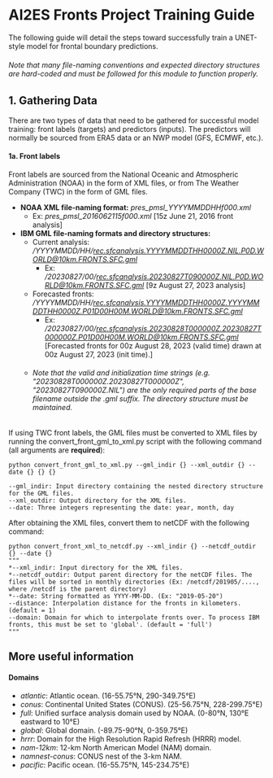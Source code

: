# AI2ES Fronts Project Training Guide
The following guide will detail the steps toward successfully train a UNET-style model for frontal boundary predictions.

###### Note that many file-naming conventions and expected directory structures are hard-coded and must be followed for this module to function properly.

## 1. Gathering Data
There are two types of data that need to be gathered for successful model training: front labels (targets) and predictors (inputs). The predictors will normally be sourced from ERA5 data or an NWP model (GFS, ECMWF, etc.). 

#### 1a. Front labels

Front labels are sourced from the National Oceanic and Atmospheric Administration (NOAA) in the form of XML files, or from The Weather Company (TWC) in the form of GML files.

* **NOAA XML file-naming format:** *pres_pmsl_YYYYMMDDHHf000.xml* 
  * Ex: *pres_pmsl_2016062115f000.xml* [15z June 21, 2016 front analysis] 
* **IBM GML file-naming formats and directory structures:** 
  * Current analysis: */YYYYMMDD/HH/rec.sfcanalysis.YYYYMMDDTHH0000Z.NIL.P0D.WORLD@10km.FRONTS.SFC.gml*
    * Ex: */20230827/00/rec.sfcanalysis.20230827T090000Z.NIL.P0D.WORLD@10km.FRONTS.SFC.gml* [9z August 27, 2023 analysis]
  * Forecasted fronts: */YYYYMMDD/HH/rec.sfcanalysis.YYYYMMDDTHH0000Z.YYYYMMDDTHH0000Z.P01D00H00M.WORLD@10km.FRONTS.SFC.gml*
    * Ex: */20230827/00/rec.sfcanalysis.20230828T000000Z.20230827T000000Z.P01D00H00M.WORLD@10km.FRONTS.SFC.gml* [Forecasted fronts for 00z August 28, 2023 (valid time) drawn at 00z August 27, 2023 (init time).]
  * ###### Note that the valid and initialization time strings (e.g. "20230828T000000Z.20230827T000000Z", "20230827T090000Z.NIL") are the only required parts of the base filename outside the .gml suffix. The directory structure must be maintained.

If using TWC front labels, the GML files must be converted to XML files by running the convert_front_gml_to_xml.py script with the following command (all arguments are **required**):

    python convert_front_gml_to_xml.py --gml_indir {} --xml_outdir {} --date {} {} {}

    --gml_indir: Input directory containing the nested directory structure for the GML files.
    --xml_outdir: Output directory for the XML files.
    --date: Three integers representing the date: year, month, day

After obtaining the XML files, convert them to netCDF with the following command:

    python convert_front_xml_to_netcdf.py --xml_indir {} --netcdf_outdir {} --date {}
    """
    *--xml_indir: Input directory for the XML files.
    *--netcdf_outdir: Output parent directory for the netCDF files. The files will be sorted in monthly directories (Ex: /netcdf/201905/...., where /netcdf is the parent directory)
    *--date: String formatted as YYYY-MM-DD. (Ex: "2019-05-20")
    --distance: Interpolation distance for the fronts in kilometers. (default = 1)
    --domain: Domain for which to interpolate fronts over. To process IBM fronts, this must be set to 'global'. (default = 'full')
    """


## More useful information

#### Domains
* *atlantic*: Atlantic ocean. (16-55.75°N, 290-349.75°E)
* *conus*: Continental United States (CONUS). (25-56.75°N, 228-299.75°E)
* *full*: Unified surface analysis domain used by NOAA. (0-80°N, 130°E eastward to 10°E)
* *global*: Global domain. (-89.75-90°N, 0-359.75°E)
* *hrrr*: Domain for the High Resolution Rapid Refresh (HRRR) model.
* *nam-12km*: 12-km North American Model (NAM) domain.
* *namnest-conus*: CONUS nest of the 3-km NAM.
* *pacific*: Pacific ocean. (16-55.75°N, 145-234.75°E)